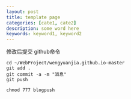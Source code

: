 ```yaml
---
layout: post
title: template page
categories: [cate1, cate2]
description: some word here
keywords: keyword1, keyword2
---
```




修改后提交 github命令

```shell
cd ~/WebProject/wengyuanjia.github.io-master
git add . 
git commit -a -m "消息"
git push
```



```
chmod 777 blogpush 
```

